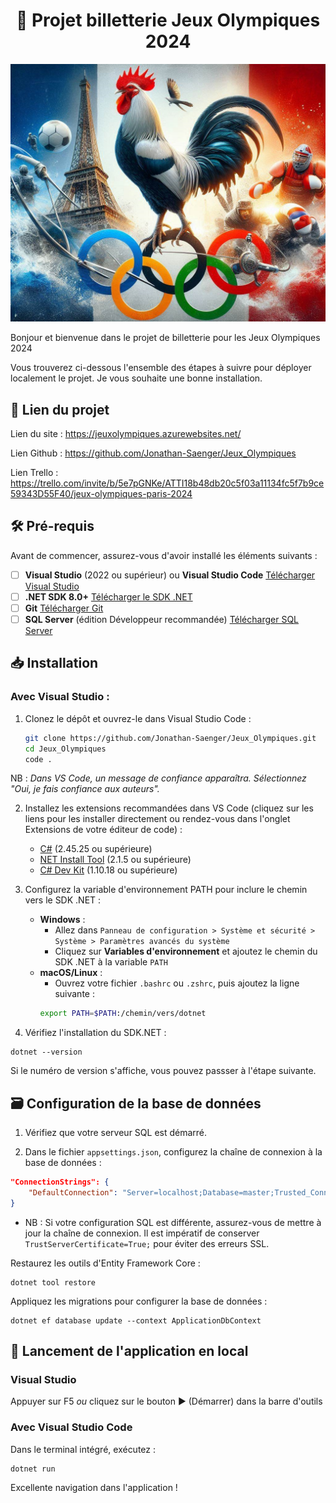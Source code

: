 ﻿<h1 align="center">🏅 Projet billetterie Jeux Olympiques 2024 </h1>

<img src="wwwroot/images/readme.png" alt="Logo"></p>


Bonjour et bienvenue dans le projet de billetterie pour les Jeux Olympiques 2024

Vous trouverez ci-dessous l'ensemble des étapes à suivre pour déployer localement le projet. Je vous souhaite une bonne installation. 

<h2> 🔗 Lien du projet </h2>

Lien du site : https://jeuxolympiques.azurewebsites.net/ <br>

Lien Github : https://github.com/Jonathan-Saenger/Jeux_Olympiques <br>

Lien Trello : https://trello.com/invite/b/5e7pGNKe/ATTI18b48db20c5f03a11134fc5f7b9ce59343D55F40/jeux-olympiques-paris-2024 <br>

<h2> 🛠 Pré-requis </h2>

Avant de commencer, assurez-vous d'avoir installé les éléments suivants :

- [ ] **Visual Studio** (2022 ou supérieur) ou **Visual Studio Code** [Télécharger Visual Studio](https://visualstudio.microsoft.com/fr/downloads/?cid=learn-onpage-download-cta)
- [ ] **.NET SDK 8.0+** [Télécharger le SDK .NET](https://dotnet.microsoft.com/en-us/download/dotnet/8.0)
- [ ] **Git** [Télécharger Git](https://git-scm.com/downloads)
- [ ] **SQL Server** (édition Développeur recommandée) [Télécharger SQL Server](https://www.microsoft.com/fr-fr/sql-server/sql-server-downloads)

<h2>📥 Installation  </h2>

<h3> Avec Visual Studio : </h3>

1. Clonez le dépôt et ouvrez-le dans Visual Studio Code :
    ```bash
    git clone https://github.com/Jonathan-Saenger/Jeux_Olympiques.git
    cd Jeux_Olympiques
    code .
    ```

NB : <i> Dans VS Code, un message de confiance apparaîtra. Sélectionnez "Oui, je fais confiance aux auteurs". </i>

2. Installez les extensions recommandées dans VS Code (cliquez sur les liens pour les installer directement ou rendez-vous dans l'onglet Extensions de votre éditeur de code) :
   - [C#](https://marketplace.visualstudio.com/items?itemName=ms-dotnettools.csharp) (2.45.25 ou supérieure)
   - [NET Install Tool](https://marketplace.visualstudio.com/items?itemName=ms-dotnettools.vscode-dotnet-runtime) (2.1.5 ou supérieure)
   - [C# Dev Kit](https://marketplace.visualstudio.com/items?itemName=ms-dotnettools.csdevkit) (1.10.18 ou supérieure)

3. Configurez la variable d'environnement PATH pour inclure le chemin vers le SDK .NET :
   - **Windows** : 
     - Allez dans `Panneau de configuration > Système et sécurité > Système > Paramètres avancés du système`
     - Cliquez sur **Variables d'environnement** et ajoutez le chemin du SDK .NET à la variable `PATH`
   - **macOS/Linux** : 
     - Ouvrez votre fichier `.bashrc` ou `.zshrc`, puis ajoutez la ligne suivante :
     ```bash
     export PATH=$PATH:/chemin/vers/dotnet
     ```

4. Vérifiez l'installation du SDK.NET :
```
dotnet --version
```
Si le numéro de version s'affiche, vous pouvez passser à l'étape suivante.

<h2>🗃 Configuration de la base de données </h2>

1. Vérifiez que votre serveur SQL est démarré.

2. Dans le fichier `appsettings.json`, configurez la chaîne de connexion à la base de données :

```json
"ConnectionStrings": {
    "DefaultConnection": "Server=localhost;Database=master;Trusted_Connection=True;TrustServerCertificate=True;"
}
```
- NB : Si votre configuration SQL est différente, assurez-vous de mettre à jour la chaîne de connexion. Il est impératif de conserver `TrustServerCertificate=True;` pour éviter des erreurs SSL.


Restaurez les outils d'Entity Framework Core :
```
dotnet tool restore
```

Appliquez les migrations pour configurer la base de données : 
```
dotnet ef database update --context ApplicationDbContext
```

<h2> 🚀 Lancement de l'application en local </h2>

<h3> Visual Studio </h3>

Appuyer sur  F5  <i> ou </i> cliquez sur le bouton  ▶️ (Démarrer) dans la barre d'outils

<h3> Avec Visual Studio Code </h3>

Dans le terminal intégré, exécutez :
```
dotnet run 
```

Excellente navigation dans l'application !